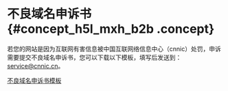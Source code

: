 # 不良域名申诉书 {#concept_h5l_mxh_b2b .concept}

若您的网站是因为互联网有害信息被中国互联网络信息中心（cnnic）处罚，申诉需要提交不良域名申诉书，您可以下载以下模板，填写后发送到：service@cnnic.cn。

[不良域名申诉书模板](http://docs-aliyun.cn-hangzhou.oss.aliyun-inc.com/assets/attach/58396/cn_zh/1503393636636/%E4%B8%8D%E8%89%AF%E5%9F%9F%E5%90%8D%E7%94%B3%E8%AF%89%E4%B9%A6-cnnic.doc)

